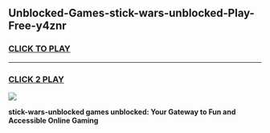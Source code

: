 
## Unblocked-Games-stick-wars-unblocked-Play-Free-y4znr
<h3>
<a href="https://premium76.site?title=stick-wars-unblocked&ref=19M">CLICK TO PLAY</a></h3>
<hr>

<h3>
<a href="https://premium76.site?title=stick-wars-unblocked&ref=19M">CLICK 2 PLAY</a>
  
</h3>

<a href="https://premium76.site?title=stick-wars-unblocked&ref=19M"><img src="https://clearcache.store/games.png"></a>


**stick-wars-unblocked games unblocked: Your Gateway to Fun and Accessible Online Gaming**
